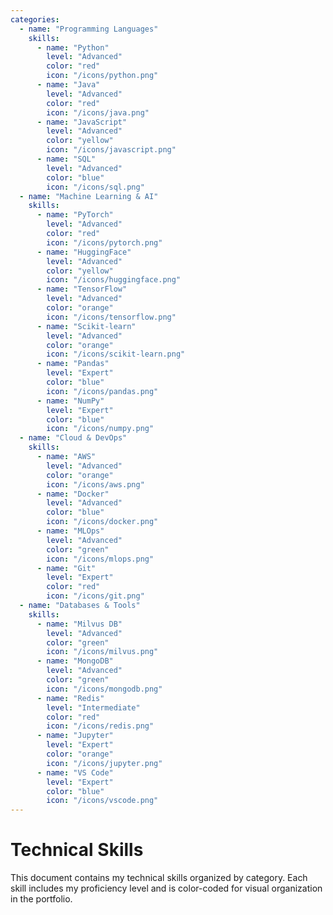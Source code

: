 ```yaml
---
categories:
  - name: "Programming Languages"
    skills:
      - name: "Python"
        level: "Advanced"
        color: "red"
        icon: "/icons/python.png"
      - name: "Java"
        level: "Advanced"
        color: "red"
        icon: "/icons/java.png"
      - name: "JavaScript"
        level: "Advanced"
        color: "yellow"
        icon: "/icons/javascript.png"
      - name: "SQL"
        level: "Advanced"
        color: "blue"
        icon: "/icons/sql.png"
  - name: "Machine Learning & AI"
    skills:
      - name: "PyTorch"
        level: "Advanced"
        color: "red"
        icon: "/icons/pytorch.png"
      - name: "HuggingFace"
        level: "Advanced"
        color: "yellow"
        icon: "/icons/huggingface.png"
      - name: "TensorFlow"
        level: "Advanced"
        color: "orange"
        icon: "/icons/tensorflow.png"
      - name: "Scikit-learn"
        level: "Advanced"
        color: "orange"
        icon: "/icons/scikit-learn.png"
      - name: "Pandas"
        level: "Expert"
        color: "blue"
        icon: "/icons/pandas.png"
      - name: "NumPy"
        level: "Expert"
        color: "blue"
        icon: "/icons/numpy.png"
  - name: "Cloud & DevOps"
    skills:
      - name: "AWS"
        level: "Advanced"
        color: "orange"
        icon: "/icons/aws.png"
      - name: "Docker"
        level: "Advanced"
        color: "blue"
        icon: "/icons/docker.png"
      - name: "MLOps"
        level: "Advanced"
        color: "green"
        icon: "/icons/mlops.png"
      - name: "Git"
        level: "Expert"
        color: "red"
        icon: "/icons/git.png"
  - name: "Databases & Tools"
    skills:
      - name: "Milvus DB"
        level: "Advanced"
        color: "green"
        icon: "/icons/milvus.png"
      - name: "MongoDB"
        level: "Advanced"
        color: "green"
        icon: "/icons/mongodb.png"
      - name: "Redis"
        level: "Intermediate"
        color: "red"
        icon: "/icons/redis.png"
      - name: "Jupyter"
        level: "Expert"
        color: "orange"
        icon: "/icons/jupyter.png"
      - name: "VS Code"
        level: "Expert"
        color: "blue"
        icon: "/icons/vscode.png"
---
```


# Technical Skills

This document contains my technical skills organized by category. Each skill includes my proficiency level and is color-coded for visual organization in the portfolio.